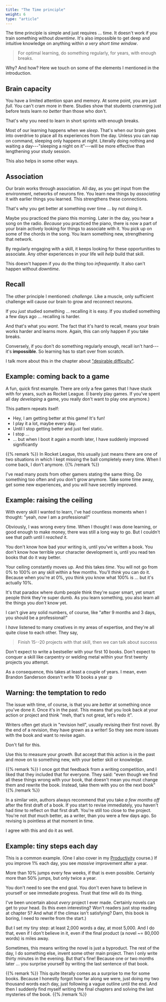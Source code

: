 ```yaml
---
title: "The Time principle"
weight: 6
type: "article"
---
```


The time principle is simple and just requires ... time. It doesn't work if you train something without _downtime_. It's also impossible to get deep and intuitive knowledge on anything within _a very short time window_. 

> For optimal learning, do something regularly, for years, with enough breaks.

Why? And how? Here we touch on some of the elements I mentioned in the introduction.

## Brain capacity

You have a limited attention span and memory. At some point, you are just _full_. You can't cram more in there. Studies show that students cramming just before tests learn _no better_ than those who don't.

That's why you need to learn in short sprints with enough breaks. 

Most of our learning happens when we _sleep_. That's when our brain goes into overdrive to place all its experiences from the day. Unless you can nap on command, sleeping only happens at night. Literally doing nothing and waiting a day---"sleeping a night on it"---will be more effective than lengthening your study session.

This also helps in some other ways.

## Association

Our brain works through association. All day, as you get input from the environment, networks of neurons fire. You learn new things by _associating_ it with earlier things you learned. This strengthens these connections.

That's why you get better at something over time ... by not doing it. 

Maybe you practiced the piano this morning. Later in the day, you hear a song on the radio. _Because_ you practiced the piano, there is now a part of your brain actively looking for things to associate with it. You pick up on some of the chords in the song. You learn something new, strengthening that network.

By regularly engaging with a skill, it keeps looking for these opportunities to associate. Any other experiences in your life will _help_ build that skill.

This doesn't happen if you do the thing too _infrequently_. It also can't happen without _downtime_.

## Recall

The other principle I mentioned: _challenge_. Like a muscle, only sufficient challenge will cause our brain to grow and reconnect neurons.

If you _just_ studied something ... recalling it is easy. If you studied something a few days ago ... recalling is harder.

And that's what you _want_. The fact that it's hard to recall, means your brain works harder and learns more. Again, this can only happen if you take breaks.

Conversely, if you don't do something regularly enough, recall isn't hard---it's **impossible**. So learning has to start over from scratch.

I talk more about this in the chapter about ["desirable difficulty"](../desirable-difficulty/).

## Example: coming back to a game

A fun, quick first example. There are only a few games that I have stuck with for years, such as Rocket League. (I barely play games. If you've spent all day _developing_ a game, you really don't want to play one anymore.)

This pattern repeats itself:

* Hey, I am getting better at this game! It's fun!
* I play it a lot, maybe every day.
* Until I stop getting better and just feel static.
* I stop ...
* ... but when I boot it again a month later, I have suddenly improved significantly

{{% remark %}}
In Rocket League, this usually just means there are one of two situations in which I kept missing the ball completely every time. When I come back, I don't anymore.
{{% /remark %}}

I've read many posts from other gamers stating the same thing. Do something too often and you don't grow anymore. Take some time away, get some new experiences, and you will have secretly improved.

## Example: raising the ceiling

With every skill I wanted to learn, I've had countless moments when I thought: "yeah, _now_ I am a professional!"

Obviously, I was wrong every time. When I thought I was done learning, or good enough to make money, there was still a long way to go. But I couldn't see that path until I _reached_ it.

You don't know how bad your writing is, until you've written a book. You don't know how terrible your character development is, until you read ten books that do it way better.

Your ceiling constantly moves up. And this takes _time_. You will not go from 0% to 100% on any skill within a few months. You'll _think_ you can do it. Because when you're at 0%, you think you know what 100% is ... but it's actually 10%.

It's that paradox where dumb people think they're super smart, yet smart people think they're super dumb. As you learn something, you also learn all the things you _don't_ know yet.

I can't give any solid numbers, of course, like "after 9 months and 3 days, you should be a professional!"

I _have_ listened to many creatives in my areas of expertise, and they're all quite close to each other. They say,

> Finish 15--20 projects with that skill, then we can talk about success

Don't expect to write a bestseller with your first 10 books. Don't expect to conquer a skill like carpentry or welding metal within your first twenty projects you attempt. 

As a consequence, this takes at least a couple of years. I mean, even Brandon Sanderson doesn't write 10 books a year :p

## Warning: the temptation to redo

The issue with time, of course, is that you are _better_ at something once you've done it. Once it's in the past. This means that you look back at your action or project and think "meh, that's not great, let's redo it".

Writers often get stuck in "revision hell", usually revising their first novel. By the end of a revision, they have grown as a writer! So they see more issues with the book and want to revise again.

Don't fall for this.

Use this to measure your _growth_. But accept that this action is in the past and move on to something new, with your better skill or knowledge.

{{% remark %}}
I once got that feedback from a writing competition, and I liked that they included that for everyone. They said: "even though we find all these things wrong with your book, that doesn't mean you must change them and rewrite the book. Instead, take them with you on the next book"
{{% /remark %}}

In a similar vein, authors always recommend that you take _a few months off_ after the first draft of a book. If you start to revise immediately, you haven't had _time_ to reflect on that first draft. You're still too close to the project. You're not _that_ much better, as a writer, than you were a few days ago. So revising is pointless at that moment in time.

I agree with this and do it as well.

## Example: tiny steps each day

This is a common example. (One I also cover in my [Productivity](../../productivity/) course.) If you improve 1% each day, you see _massive_ improvement after a year.

More than 10% jumps every few weeks, if that is even possible. Certainly more than 50% jumps, but only twice a year.

You don't need to see the end goal. You don't even have to believe in yourself or see immediate progress. Trust that _time_ will do its thing.

I've been uncertain about _every_ project I ever made. Certainly novels can get to your head. (Is this even interesting? Won't readers just stop reading at chapter 5? And what if the climax isn't satisfying? Darn, this book is boring, I need to rewrite from the start.)

But I set my tiny step: at least 2,000 words a day, at most 5,000. And I do that, even if I don't believe in it, even if the final product (a novel ~= 80,000 words) is miles away.

Sometimes, this means writing the novel is just a byproduct. The rest of the day, I do something else, invent some other main project. Then I only write thirty minutes in the evening. But that's fine! Because one or two months later ... you surprise yourself by writing the last sentence of that book.

{{% remark %}}
This quite literally comes as a surprise to me for some books. Because I honestly forgot how far along we were, just doing my two thousand words each day, just following a vague outline until the end. And then I suddenly find myself writing the final chapters and solving the last mysteries of the book.
{{% /remark %}}